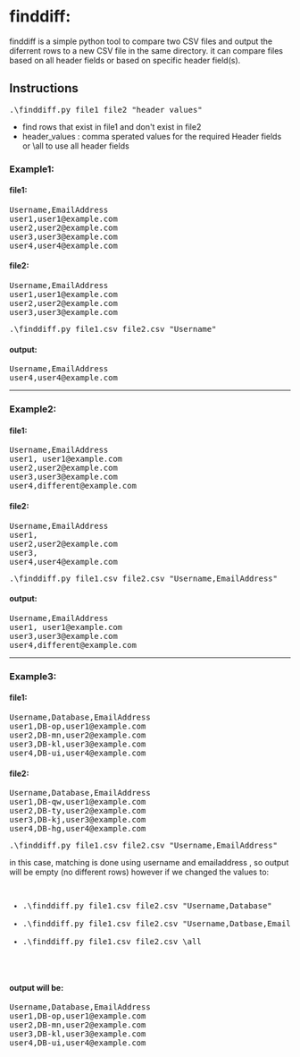 # finddiff:
finddiff is a simple python tool to compare two CSV files and output the diferrent rows to a new CSV file in the same directory. it can compare files based on all header fields or based on specific header field(s).

## Instructions
<div class="highlight highlight-source-shell"><pre>.\finddiff.py file1 file2 "header_values"</pre></div>

 
- find rows that exist in file1 and don't exist in file2
- header_values : comma sperated values for the required Header fields or \all to use all header fields


### Example1:

#### file1:
<div class="highlight highlight-source-shell"><pre>
Username,EmailAddress
user1,user1@example.com
user2,user2@example.com
user3,user3@example.com
user4,user4@example.com
</pre>
</div>


#### file2:
<div class="highlight highlight-source-shell"><pre>
Username,EmailAddress
user1,user1@example.com
user2,user2@example.com
user3,user3@example.com
</pre>
</div>

<div class="highlight highlight-source-shell"><pre>.\finddiff.py file1.csv file2.csv "Username"</pre></div>



#### output:
<div class="highlight highlight-source-shell"><pre>
Username,EmailAddress
user4,user4@example.com
</pre>
</div>

<hr>

### Example2:
#### file1:
<div class="highlight highlight-source-shell"><pre>
Username,EmailAddress
user1, user1@example.com
user2,user2@example.com
user3,user3@example.com
user4,different@example.com
</pre>
</div>

#### file2:
<div class="highlight highlight-source-shell"><pre>
Username,EmailAddress
user1, 
user2,user2@example.com
user3,
user4,user4@example.com
</pre>
</div>
<div class="highlight highlight-source-shell"><pre>.\finddiff.py file1.csv file2.csv "Username,EmailAddress"</pre></div>



#### output:
<div class="highlight highlight-source-shell"><pre>
Username,EmailAddress
user1, user1@example.com
user3,user3@example.com
user4,different@example.com
</pre>
</div>
<hr>

### Example3:

#### file1:
<div class="highlight highlight-source-shell"><pre>
Username,Database,EmailAddress
user1,DB-op,user1@example.com
user2,DB-mn,user2@example.com
user3,DB-kl,user3@example.com
user4,DB-ui,user4@example.com
</pre>
</div>

#### file2:
<div class="highlight highlight-source-shell"><pre>
Username,Database,EmailAddress
user1,DB-qw,user1@example.com
user2,DB-ty,user2@example.com
user3,DB-kj,user3@example.com
user4,DB-hg,user4@example.com
</pre>
</div>
<div class="highlight highlight-source-shell"><pre>.\finddiff.py file1.csv file2.csv "Username,EmailAddress"</pre></div>


in this case, matching is done using username and emailaddress , so output will be empty (no different rows)
however if we changed the values to:

<div class="highlight highlight-source-shell"><pre>
<ul>
<li>.\finddiff.py file1.csv file2.csv "Username,Database"</li>
<li>.\finddiff.py file1.csv file2.csv "Username,Datbase,EmailAddress"</li>
<li>.\finddiff.py file1.csv file2.csv \all </li>
</ul>
</pre></div>


#### output will be:
<div class="highlight highlight-source-shell"><pre>
Username,Database,EmailAddress
user1,DB-op,user1@example.com
user2,DB-mn,user2@example.com
user3,DB-kl,user3@example.com
user4,DB-ui,user4@example.com
</pre>
</div>
